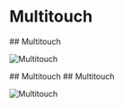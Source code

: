 # Multitouch

<slide>
## Multitouch

![](tableview.png "Multitouch") 

</slide>

<slide>
## Multitouch

</slide>
    
<slide>
## Multitouch

![](tableview.png "Multitouch") 

</slide>
